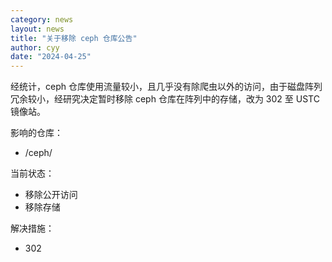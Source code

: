 ```yaml
---
category: news
layout: news
title: "关于移除 ceph 仓库公告"
author: cyy
date: "2024-04-25"
---
```


经统计，ceph 仓库使用流量较小，且几乎没有除爬虫以外的访问，由于磁盘阵列冗余较小，经研究决定暂时移除 ceph 仓库在阵列中的存储，改为 302 至 USTC 镜像站。

影响的仓库：

- /ceph/

当前状态：

- 移除公开访问
- 移除存储

解决措施：

- 302

